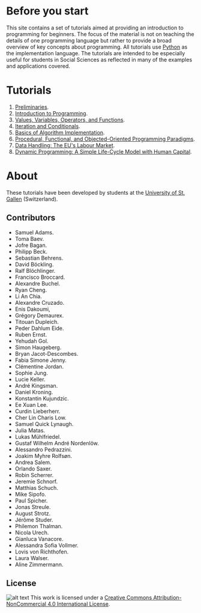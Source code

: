 # Before you start
This site contains a set of tutorials aimed at providing an introduction to programming for beginners. The focus of the material is not on teaching the details of one programming language but rather to provide a broad overview of key concepts about programming. All tutorials use [Python](https://www.python.org/) as the implementation language. The tutorials are intended to be especially useful for students in Social Sciences as reflected in many of the examples and applications covered.

# Tutorials
1. <a href="https://nbviewer.jupyter.org/github/drarnau/Programming-for-Quantitative-Analysis/blob/master/01_Preliminaries.ipynb" target="_blank">Preliminaries</a>.
2. <a href="https://nbviewer.jupyter.org/github/drarnau/Programming-for-Quantitative-Analysis/blob/master/02_Introduction_to_Programming.ipynb" target="_blank">Introduction to Programming</a>.
3. <a href="https://nbviewer.jupyter.org/github/drarnau/Programming-for-Quantitative-Analysis/blob/master/03_Values_Variables_Operators_Functions.ipynb" target="_blank">Values, Variables, Operators, and Functions</a>.
4. <a href="https://nbviewer.jupyter.org/github/drarnau/Programming-for-Quantitative-Analysis/blob/master/04_Iteration_and_Conditionals.ipynb" target="_blank">Iteration and Conditionals</a>.
5. <a href="https://nbviewer.jupyter.org/github/drarnau/Programming-for-Quantitative-Analysis/blob/master/05_Basics_Of_Algorithm_Implementation.ipynb" target="_blank">Basics of Algorithm Implementation</a>.
6. <a href="https://nbviewer.jupyter.org/github/drarnau/Programming-for-Quantitative-Analysis/blob/master/06_Object_Oriented_Programming.ipynb" target="_blank">Procedural, Functional, and Objected-Oriented Programming Paradigms</a>.
7. <a href="https://nbviewer.jupyter.org/github/drarnau/Programming-for-Quantitative-Analysis/blob/master/07_Data_Handling_EU_Labour_Market.ipynb" target="_blank">Data Handling: The EU's Labour Market</a>.
8. <a href="https://nbviewer.jupyter.org/github/drarnau/Programming-for-Quantitative-Analysis/blob/master/08_Life_Cycle_Human_Capital_Tutorial.ipynb" target="_blank">Dynamic Programming: A Simple Life-Cycle Model with Human Capital</a>.

# About
These tutorials have been developed by students at the [University of St. Gallen](https://www.unisg.ch/) (Switzerland).

## Contributors
* Samuel Adams.
* Toma Baev.
* Jofre Bagan.
* Philipp Beck.
* Sebastian Behrens.
* David Böckling.
* Ralf Blöchlinger.
* Francisco Broccard.
* Alexandre Buchel.
* Ryan Cheng.
* Li An Chia.
* Alexandre Cruzado.
* Enis Dakoumi,
* Grégory Demaurex.
* Titouan Dupleich.
* Peder Dahlum Eide. 
* Ruben Ernst.
* Yehudah Gol.
* Simon Haugeberg.
* Bryan Jacot-Descombes.
* Fabia Simone Jenny.
* Clémentine Jordan.
* Sophie Jung.
* Lucie Keller.
* André Kingsman.
* Daniel Kroning.
* Konstantin Kujundzic.
* Ee Xuan Lee.
* Curdin Lieberherr.
* Cher Lin Charis Low.
* Samuel Quick Lynaugh.
* Julia Matas.
* Lukas Mühlfriedel.
* Gustaf Wilhelm André Nordenlöw.
* Alessandro Pedrazzini.
* Joakim Myhre Rolfsøn.
* Andrea Salem.
* Orlando Saxer.
* Robin Scherrer.
* Jeremie Schnorf.
* Matthias Schuch.
* Mike Sipofo.
* Paul Spicher.
* Jonas Streule.
* August Strotz.
* Jérôme Studer.
* Philemon Thalman.
* Nicola Urech.
* Gianluca Vanacore.
* Alessandra Sofia Vollmer.
* Lovis von Richthofen.
* Laura Walser.
* Aline Zimmermann.

## License
![alt text](https://i.creativecommons.org/l/by-nc/4.0/80x15.png "Creative Commons Licence") This work is licensed under a [Creative Commons Attribution-NonCommercial 4.0 International License](http://creativecommons.org/licenses/by-nc/4.0/).
